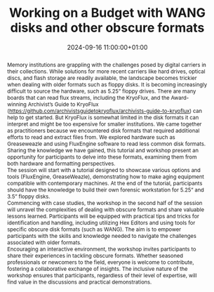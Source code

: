 ---
abstract: "Memory institutions are grappling with the challenges posed by digital
  carriers in their collections. While solutions for more recent carriers like hard
  drives, optical discs, and flash storage are readily available, the landscape becomes
  trickier when dealing with older formats such as floppy disks. It is becoming increasingly
  difficult to source the hardware, such as 5.25” floppy drives. There are many boards
  that can read flux streams, including the KryoFlux, and the Award-winning Archivist’s
  Guide to KryoFlux (https://github.com/archivistsguidetokryoflux/archivists-guide-to-kryoflux)
  can help to get started. But KryoFlux is somewhat limited in the disk formats it
  can interpret and might be too expensive for smaller institutions. We came together
  as practitioners because we encountered disk formats that required additional efforts
  to read and extract files from. We explored hardware such as Greaseweazle and using
  FluxEngine software to read less common disk formats. Sharing the knowledge we have
  gained, this tutorial and workshop present an opportunity for participants to delve
  into these formats, examining them from both hardware and formatting perspectives.\n\nThe
  session will start with a tutorial designed to showcase various options and tools
  (FluxEngine, GreaseWeazle), demonstrating how to make aging equipment compatible
  with contemporary machines. At the end of the tutorial, participants should have
  the knowledge to build their own forensic workstation for 5.25” and 3.5” floppy
  disks. \n\nCommencing with case studies, the workshop in the second half of the
  session will unravel the complexities of dealing with obscure formats and share
  valuable lessons learned. Participants will be equipped with practical tips and
  tricks for identification and handling, including utilizing Hex Editors and using
  tools for specific obscure disk formats (such as WANG). The aim is to empower participants
  with the skills and knowledge needed to navigate the challenges associated with
  older formats.\n\nEncouraging an interactive environment, the workshop invites participants
  to share their experiences in tackling obscure formats. Whether seasoned professionals
  or newcomers to the field, everyone is welcome to contribute, fostering a collaborative
  exchange of insights. The inclusive nature of the workshop ensures that participants,
  regardless of their level of expertise, will find value in the discussions and practical
  demonstrations."
creators:
- Leontien Talboom
- Elizabeth Kata
- Chris Knowles
- Tyler Thorsted
date: 2024-09-16 11:00:00+01:00
document_url: https://zenodo.org/records/13828372
grand_parent: iPRES
institutions: []
keywords:
- information technology for dp
- scaling up
landing_page_url: ''
language: eng
layout: publication
license: Creative Commons Attribution Share-Alike 4.0 (CC-BY-SA-4.0)
notes_url: ''
parent: iPRES 2024
publication_type: workshop
size: null
slides_url: https://zenodo.org/records/13828372
source_name: iPRES
stream_url: ''
title: Working on a Budget with WANG disks and other obscure formats
year: 2024
---